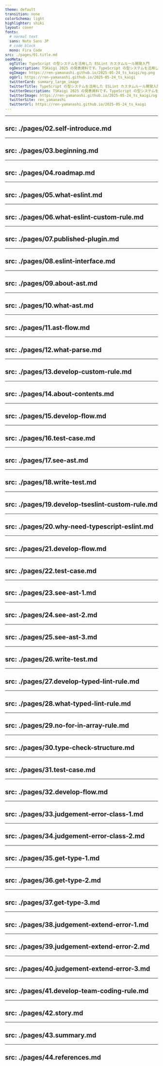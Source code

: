 ```yaml
---
theme: default
transition: none
colorSchema: light
highlighter: shiki
layout: cover
fonts:
  # normal text
  sans: Noto Sans JP
  # code block
  mono: Fira Code
src: ./pages/01.title.md
seoMeta:
  ogTitle: TypeScript の型システムを活用した ESLint カスタムルール開発入門
  ogDescription: TSKaigi 2025 の発表資料です。TypeScript の型システムを活用した ESLint のカスタムルールの開発手法などについて解説しております。TSKaigi の Youtube チャンネルでアーカイブ動画が公開されておりますので、そちらをご覧ください。
  ogImage: https://ren-yamanashi.github.io/2025-05-24_ts_kaigi/og.png
  ogUrl: https://ren-yamanashi.github.io/2025-05-24_ts_kaigi
  twitterCard: summary_large_image
  twitterTitle: TypeScript の型システムを活用した ESLint カスタムルール開発入門
  twitterDescription: TSKaigi 2025 の発表資料です。TypeScript の型システムを活用した ESLint のカスタムルールの開発手法などについて解説しております。TSKaigi の Youtube チャンネルでアーカイブ動画が公開されておりますので、そちらをご覧ください。
  twitterImage: https://ren-yamanashi.github.io/2025-05-24_ts_kaigi/og.png
  twitterSite: ren_yamanashi
  twitterUrl: https://ren-yamanashi.github.io/2025-05-24_ts_kaigi
---
```


---
src: ./pages/02.self-introduce.md
---

---
src: ./pages/03.beginning.md
---

---
src: ./pages/04.roadmap.md
---

---
src: ./pages/05.what-eslint.md
---

---
src: ./pages/06.what-eslint-custom-rule.md
---

---
src: ./pages/07.published-plugin.md
---

---
src: ./pages/08.eslint-interface.md
---

---
src: ./pages/09.about-ast.md
---

---
src: ./pages/10.what-ast.md
---

---
src: ./pages/11.ast-flow.md
---

---
src: ./pages/12.what-parse.md
---

---
src: ./pages/13.develop-custom-rule.md
---

---
src: ./pages/14.about-contents.md
---

---
src: ./pages/15.develop-flow.md
---

---
src: ./pages/16.test-case.md
---

---
src: ./pages/17.see-ast.md
---

---
src: ./pages/18.write-test.md
---

---
src: ./pages/19.develop-tseslint-custom-rule.md
---

---
src: ./pages/20.why-need-typescript-eslint.md
---

---
src: ./pages/21.develop-flow.md
---

---
src: ./pages/22.test-case.md
---

---
src: ./pages/23.see-ast-1.md
---

---
src: ./pages/24.see-ast-2.md
---

---
src: ./pages/25.see-ast-3.md
---

---
src: ./pages/26.write-test.md
---

---
src: ./pages/27.develop-typed-lint-rule.md
---

---
src: ./pages/28.what-typed-lint-rule.md
---

---
src: ./pages/29.no-for-in-array-rule.md
---

---
src: ./pages/30.type-check-structure.md
---

---
src: ./pages/31.test-case.md
---

---
src: ./pages/32.develop-flow.md
---

---
src: ./pages/33.judgement-error-class-1.md
---

---
src: ./pages/34.judgement-error-class-2.md
---

---
src: ./pages/35.get-type-1.md
---

---
src: ./pages/36.get-type-2.md
---

---
src: ./pages/37.get-type-3.md
---

---
src: ./pages/38.judgement-extend-error-1.md
---

---
src: ./pages/39.judgement-extend-error-2.md
---

---
src: ./pages/40.judgement-extend-error-3.md
---

---
src: ./pages/41.develop-team-coding-rule.md
---

---
src: ./pages/42.story.md
---

---
src: ./pages/43.summary.md
---

---
src: ./pages/44.references.md
---
